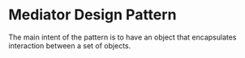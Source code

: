 # Mediator Design Pattern

The main intent of the pattern is to have an object that encapsulates interaction between a set of objects.
